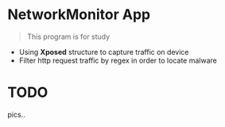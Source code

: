 # NetworkMonitor App
> This program is for study
- Using **Xposed** structure to capture traffic on device
- Filter http request traffic by regex in order to locate malware

# TODO
pics..



